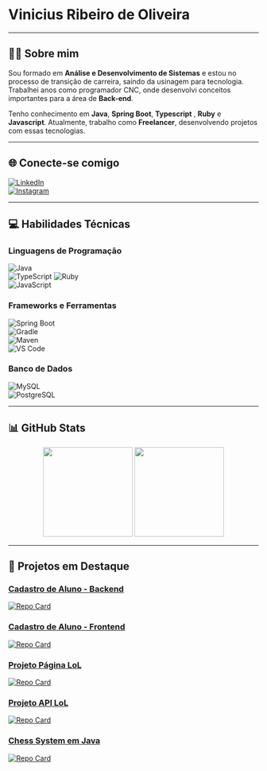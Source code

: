 # **Vinicius Ribeiro de Oliveira**

---

## 👨‍💻 **Sobre mim**
Sou formado em **Análise e Desenvolvimento de Sistemas** e estou no processo de transição de carreira, saindo da usinagem para tecnologia. Trabalhei anos como programador CNC, onde desenvolvi conceitos importantes para a área de **Back-end**.  

Tenho conhecimento em **Java**, **Spring Boot**, **Typescript** , **Ruby** e **Javascript**. Atualmente, trabalho como **Freelancer**, desenvolvendo projetos com essas tecnologias.

---

## 🌐 **Conecte-se comigo**
[![LinkedIn](https://img.shields.io/badge/LinkedIn-000?style=for-the-badge&logo=linkedin&logoColor=0E76A8)](https://www.linkedin.com/in/vinicius-oliveira-3061341b5/)  
[![Instagram](https://img.shields.io/badge/Instagram-000?style=for-the-badge&logo=instagram&logoColor=E4405F)](https://www.instagram.com/viniciusribeiro.1/)

---

## 💻 **Habilidades Técnicas**

### **Linguagens de Programação**
![Java](https://img.shields.io/badge/Java-000?style=for-the-badge&logo=java&logoColor=white)  
![TypeScript](https://img.shields.io/badge/TypeScript-000?style=for-the-badge&logo=typescript)
![Ruby](https://img.shields.io/badge/Ruby-000?style=for-the-badge&logo=ruby&logoColor=CC342D)  
![JavaScript](https://img.shields.io/badge/JavaScript-000?style=for-the-badge&logo=javascript&logoColor=F7DF1E)


### **Frameworks e Ferramentas**
![Spring Boot](https://img.shields.io/badge/Spring%20Boot-000?style=for-the-badge&logo=springboot)  
![Gradle](https://img.shields.io/badge/Gradle-000?style=for-the-badge&logo=gradle)  
![Maven](https://img.shields.io/badge/Maven-000?style=for-the-badge&logo=apachemaven)  
![VS Code](https://img.shields.io/badge/VS%20Code-000?style=for-the-badge&logo=visualstudiocode&logoColor=007ACC)

### **Banco de Dados**
![MySQL](https://img.shields.io/badge/MySQL-000?style=for-the-badge&logo=mysql)  
![PostgreSQL](https://img.shields.io/badge/PostgreSQL-000?style=for-the-badge&logo=postgresql)

---

## 📊 **GitHub Stats**
<div align="center">
  <img height="180em" src="https://github-readme-stats.vercel.app/api?username=viniciusoliveira-27&theme=transparent&bg_color=123&border_color=30A3DC&show_icons=true&icon_color=30A3DC&title_color=E94D5F&text_color=FFF&hide_title=true"/>
  <img height="180em" src="https://github-readme-stats.vercel.app/api/top-langs/?username=viniciusoliveira-27&layout=compact&theme=transparent&bg_color=123&border_color=30A3DC&title_color=E94D5F&text_color=FFF"/>
</div>

---

## 🌟 **Projetos em Destaque**

### [**Cadastro de Aluno - Backend**](https://github.com/viniciusoliveira-27/cadastro-de-aluno-backend)
[![Repo Card](https://github-readme-stats.vercel.app/api/pin/?username=viniciusoliveira-27&repo=cadastro-de-aluno-backend&bg_color=000&border_color=30A3DC&show_icons=true&icon_color=30A3DC&title_color=E94D5F&text_color=fff&cache_bust=2)](https://github.com/viniciusoliveira-27/cadastro-de-aluno-backend)


### [**Cadastro de Aluno - Frontend**](https://github.com/viniciusoliveira-27/cadastro-de-aluno-frontend)
[![Repo Card](https://github-readme-stats.vercel.app/api/pin/?username=viniciusoliveira-27&repo=cadastro-de-aluno-frontend&bg_color=000&border_color=30A3DC&show_icons=true&icon_color=30A3DC&title_color=E94D5F&text_color=fff&cache_bust=3)](https://github.com/viniciusoliveira-27/cadastro-de-aluno-frontend)

### [**Projeto Página LoL**](https://github.com/viniciusoliveira-27/projeto-pagina-lol)
[![Repo Card](https://github-readme-stats.vercel.app/api/pin/?username=viniciusoliveira-27&repo=projeto-pagina-lol&bg_color=000&border_color=30A3DC&show_icons=true&icon_color=30A3DC&title_color=E94D5F&text_color=fff&cache_bust=6)](https://github.com/viniciusoliveira-27/projeto-pagina-lol)

### [**Projeto API LoL**](https://github.com/viniciusoliveira-27/projeto-api-lol)
[![Repo Card](https://github-readme-stats.vercel.app/api/pin/?username=viniciusoliveira-27&repo=projeto-api-lol&bg_color=000&border_color=30A3DC&show_icons=true&icon_color=30A3DC&title_color=E94D5F&text_color=fff)](https://github.com/viniciusoliveira-27/projeto-api-lol)

### [**Chess System em Java**](https://github.com/viniciusoliveira-27/chess-system-java)
[![Repo Card](https://github-readme-stats.vercel.app/api/pin/?username=viniciusoliveira-27&repo=chess-system-java&bg_color=000&border_color=30A3DC&show_icons=true&icon_color=30A3DC&title_color=E94D5F&text_color=fff&cache_bust=5)](https://github.com/viniciusoliveira-27/chess-system-java)


